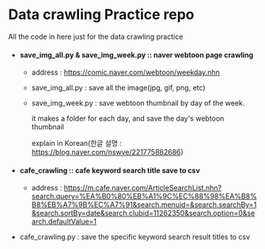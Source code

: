 # Data crawling Practice repo

All the code in here just for the data crawling practice



* #### save_img_all.py & save_img_week.py :: naver webtoon page crawling

  * address : https://comic.naver.com/webtoon/weekday.nhn

  * save_img_all.py : save all the image(jpg, gif, png, etc)

  * save_img_week.py : save webtoon thumbnail by day of the week.

    it makes a folder for each day, and save the day's webtoon thumbnail

    explain in Korean(한글 설명 : https://blog.naver.com/nswve/221775882686)

* #### cafe_crawling :: cafe keyword search title save to csv

  * address : https://m.cafe.naver.com/ArticleSearchList.nhn?search.query=%EA%B0%80%EB%A1%9C%EC%88%98%EA%B8%B8%EB%A7%9B%EC%A7%91&search.menuid=&search.searchBy=1&search.sortBy=date&search.clubid=11262350&search.option=0&search.defaultValue=1
* cafe_crawling.py : save the specific keyword search result titles to csv